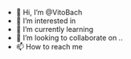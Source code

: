 - 👋 Hi, I’m @VitoBach 
- 👀 I’m interested in 
- 🌱 I’m currently learning 
- 💞️ I’m looking to collaborate on ..
- 📫 How to reach me 

<!---
VitoBach/VitoBach is a ✨ special ✨ repository because its `README.md` (this file) appears on your GitHub profile.
You can click the Preview link to take a look at your changes.
--->
